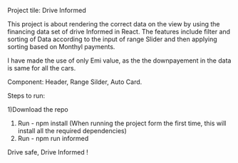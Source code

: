 
Project tile: Drive Informed

This project is about rendering the correct data on the view by using the financing data set of drive Informed in React. The features include filter and sorting of Data according to the input of range Slider and then applying sorting based on Monthyl payments.

I have made the use of only Emi value, as the the downpayement in the data is same for all the cars.

Component:  Header, Range Silder, Auto Card. 

Steps to run: 

1)Download the repo
1) Run - npm install (When running the project form the first time, this will install all the required dependencies)
2) Run - npm run informed 

Drive safe, Drive Informed !
